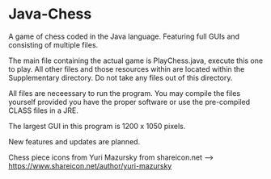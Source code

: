 # Java-Chess
A game of chess coded in the Java language. Featuring full GUIs and consisting of multiple files.

The main file containing the actual game is PlayChess.java, execute this one to play. All other files and those resources within are located within the Supplementary directory. Do not take any files out of this directory.

All files are neceessary to run the program. You may compile the files yourself provided you have the proper software or use the pre-compiled CLASS files in a JRE.

The largest GUI in this program is 1200 x 1050 pixels.

New features and updates are planned.

Chess piece icons from Yuri Mazursky from shareicon.net --> https://www.shareicon.net/author/yuri-mazursky
